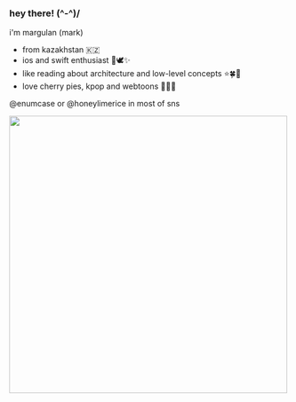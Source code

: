 ### hey there! (^-^)/

i'm margulan (mark)

- from kazakhstan 🇰🇿
- ios and swift enthusiast 🍎🕊✨
- like reading about architecture and low-level concepts ⭐️🍀🫧
- love cherry pies, kpop and webtoons 🥧💜🌱

@enumcase or @honeylimerice in most of sns

<img src="https://user-images.githubusercontent.com/28789564/217783299-977e4e33-0cf3-41ac-a354-dd308b39dc34.jpg" width="500">
